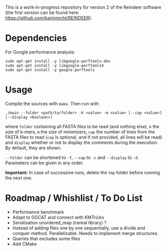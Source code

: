 This is a work-in-progress repository for version 2 of the Reindeer software (the first version can be found here: https://github.com/kamimrcht/REINDEER).

# Dependencies

For Google performance analysis:   
```
sudo apt-get install -y libgoogle-perftools-dev
sudo apt-get install -y libgoogle-perftools4
sudo apt-get install -y google-perftools 
```

# Usage

Compile the sources with `make`. Then run with

```
./main --folder <path/to/folder> -k <value> -m <value> [--cap <value>] [--display <boolean>] 
```
where `folder` containing all FASTA files to be read (and nothing else), `k` the size of k-mers, `m` the size of minimizers, `cap` the number of lines from the FASTA files to read (`cap` is optional, and if not provided, all lines will be read) and `display` whether or not to display the comments during the execution. By default, they are shown.

 `--folder` can be shortened to `-f`, `--cap` to `-c` and `--display` to `-d`. Parameters can be given in any order.

**Important:** 
In case of successive runs, delete the `tmp` folder before running the next one. 

# Roadmap / Whishlist / To Do List
- Performance benchmark
- Adapt to GGCAT and connect with KMTricks
- Serialisation unordered_map (cereal library) ?
- Instead of adding files one by one sequentially, use a divide and conquer method. Parallelizable. Needs to implement merge structures.
- Queries that excludes some files
- Add CMake 